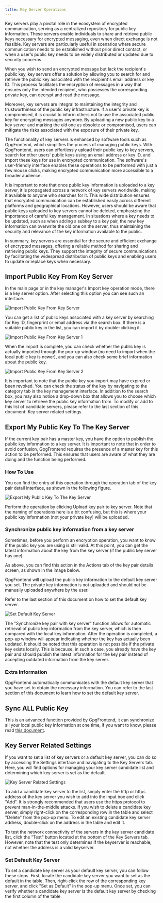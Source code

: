 ```yaml
---
title: Key Server Operations
---
```


Key servers play a pivotal role in the ecosystem of encrypted communication,
serving as a centralized repository for public key information. These servers
enable individuals to share and retrieve public keys necessary for encrypted
messaging, even when direct exchange is not feasible. Key servers are
particularly useful in scenarios where secure communication needs to be
established without prior direct contact, or when a user's public key needs to
be widely distributed or updated due to security concerns.

When you wish to send an encrypted message but lack the recipient's public key,
key servers offer a solution by allowing you to search for and retrieve the
public key associated with the recipient's email address or key ID. This process
facilitates the encryption of messages in a way that ensures only the intended
recipient, who possesses the corresponding private key, can decrypt and read the
message.

Moreover, key servers are integral to maintaining the integrity and
trustworthiness of the public key infrastructure. If a user's private key is
compromised, it is crucial to inform others not to use the associated public key
for encrypting messages anymore. By uploading a new public key to a key server
and marking the old one as obsolete or compromised, users can mitigate the risks
associated with the exposure of their private key.

The functionality of key servers is enhanced by software tools such as
GpgFrontend, which simplifies the process of managing public keys. With
GpgFrontend, users can effortlessly upload their public key to key servers,
search for other users' public keys using an email address or key ID, and import
these keys for use in encrypted communication. The software's user-friendly
interface enables these operations to be performed with just a few mouse clicks,
making encrypted communication more accessible to a broader audience.

It is important to note that once public key information is uploaded to a key
server, it is propagated across a network of key servers worldwide, making it
available to anyone who searches for it. This wide distribution ensures that
encrypted communication can be established easily across different platforms and
geographical locations. However, users should be aware that public keys uploaded
to key servers cannot be deleted, emphasizing the importance of careful key
management. In situations where a key needs to be updated, such as when adding a
subkey to a key pair, the new key information can overwrite the old one on the
server, thus maintaining the security and relevance of the key information
available to the public.

In summary, key servers are essential for the secure and efficient exchange of
encrypted messages, offering a reliable method for sharing and retrieving public
keys. They support the integrity of secure communications by facilitating the
widespread distribution of public keys and enabling users to update or replace
keys when necessary.

## Import Public Key From Key Server

In the main page or in the key manager's Import key operation mode, there is a
key server option. After selecting this option you can see such an interface.

![Import Public Key From Key Server](https://image.cdn.bktus.com/i/2023/11/16/d75cb252-9a65-5b73-01cd-a45b5ff501ef.webp)

You can get a list of public keys associated with a key server by searching for
Key ID, fingerprint or email address via the search box. If there is a suitable
public key in the list, you can import it by double-clicking it.

![Import Public Key From Key Server 1](https://image.cdn.bktus.com/i/2023/11/16/ae422544-3764-0fe0-638a-d731715acf3e.webp)

When the import is complete, you can check whether the public key is actually
imported through the pop-up window (no need to import when the local public key
is newer), and you can also check some brief information about the public key.

![Import Public Key From Key Server 2](https://image.cdn.bktus.com/i/2023/11/16/cbb78f5f-3620-1534-4b4e-e7752e1c9aa4.webp)

It is important to note that the public key you import may have expired or been
revoked. You can check the status of the key by navigating to the category tab
in the key management interface. In addition to the search box, you may also
notice a drop-down box that allows you to choose which key server to retrieve
the public key information from. To modify or add to this list of candidate
servers, please refer to the last section of this document: Key server related
settings.

## Export My Public Key To The Key Server

If the current key pair has a master key, you have the option to publish the
public key information to a key server. It is important to note that in order to
avoid confusion, GpgFrontend requires the presence of a master key for this
action to be performed. This ensures that users are aware of what they are doing
and the function being performed.

### How To Use

You can find the entry of this operation through the operation tab of the key
pair detail interface, as shown in the following figure.

![Export My Public Key To The Key Server](https://image.cdn.bktus.com/i/2023/11/16/87b435b1-3eb2-421d-c8cb-f6d926b6a1c7.webp)

Perform the operation by clicking Upload key pair to key server. Note that the
naming of operations here is a bit confusing, but this is where your public key
information (not your private key) will be uploaded.

### Synchronize public key information from a key server

Sometimes, before you perform an encryption operation, you want to know if the
public key you are using is still valid. At this point, you can get the latest
information about the key from the key server (if the public key server has
one).

As above, you can find this action in the Actions tab of the key pair details
screen, as shown in the image below.

GpgFrontend will upload the public key information to the default key server
you set. The private key information is not uploaded and should not be manually
uploaded anywhere by the user.

Refer to the last section of this document on how to set the default key server.

![Set Default Key Server](https://image.cdn.bktus.com/i/2023/11/16/87b435b1-3eb2-421d-c8cb-f6d926b6a1c7.webp)

The "Synchronize key pair with key server" function allows for automatic
retrieval of public key information from the key server, which is then compared
with the local key information. After the operation is completed, a pop-up
window will appear indicating whether the key has actually been updated. It
should be noted that this operation is not possible if the private key exists
locally. This is because, in such a case, you already have the key pair and
should publish the latest information for the key pair instead of accepting
outdated information from the key server.

### Extra Information

GpgFrontend automatically communicates with the default key server that you have
set to obtain the necessary information. You can refer to the last section of
this document to learn how to set the default key server.

## Sync ALL Public Key

This is an advanced function provided by GpgFrontend, it can synchronize all
your local public key information at one time, if you want to know, please read
[this document](../features/sync-all-public-keys.md).

## Key Server Related Settings

If you want to set a list of key servers or a default key server, you can do so
by accessing the Settings interface and navigating to the Key Servers tab. Here,
you will find options for managing your key server candidate list and
determining which key server is set as the default.

![Key Server Related Settings](https://image.cdn.bktus.com/i/2023/11/16/afe69b9b-0576-d275-91df-79585c245b22.webp)

To add a candidate key server to the list, simply enter the http or https
address of the key server you wish to add into the input box and click "Add". It
is strongly recommended that users use the https protocol to prevent
man-in-the-middle attacks. If you wish to delete a candidate key server, simply
right-click on the corresponding row in the table and select "Delete" from the
pop-up menu. To edit an existing candidate key server address, double-click on
the address in the table and edit it.

To test the network connectivity of the servers in the key server candidate
list, click the "Test" button located at the bottom of the Key Servers tab.
However, note that the test only determines if the keyserver is reachable, not
whether the address is a valid keyserver.

### Set Default Key Server

To set a candidate key server as your default key server, you can follow these
steps. First, locate the candidate key server you want to set as the default in
the table. Then, right-click the row of the corresponding key server, and click
"Set as Default" in the pop-up menu. Once set, you can verify whether a
candidate key server is the default key server by checking the first column of
the table.
